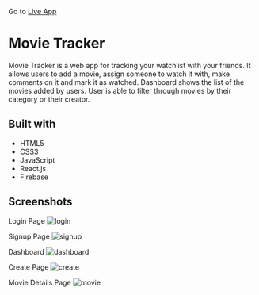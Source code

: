 Go to [Live App](https://movietracker-28c81.web.app/)

# Movie Tracker

Movie Tracker is a web app for tracking your watchlist with your friends. It allows users to add a movie, assign someone to watch it with, make comments on it and mark it as watched. Dashboard shows the list of the movies added by users. User is able to filter through movies by their category or their creator. 


## Built with

- HTML5
- CSS3 
- JavaScript
- React.js
- Firebase 

## Screenshots
Login Page
![login](https://user-images.githubusercontent.com/70077951/153715054-e03e9124-7607-43b0-accc-cc8ccd2c1f26.png)

Signup Page
![signup](https://user-images.githubusercontent.com/70077951/153715064-240a4988-b03d-485a-a235-c200427cd3e6.png)

Dashboard
![dashboard](https://user-images.githubusercontent.com/70077951/153715094-a242fb3e-c19a-4a48-a677-08af29cf17da.png)

Create Page
![create](https://user-images.githubusercontent.com/70077951/153715104-9d0de482-5f05-4b45-a3cf-1b2fb2a02bfa.png)

Movie Details Page
![movie](https://user-images.githubusercontent.com/70077951/153715119-db71a301-e33d-4ea6-89fd-9ce3dbf290ac.png)

